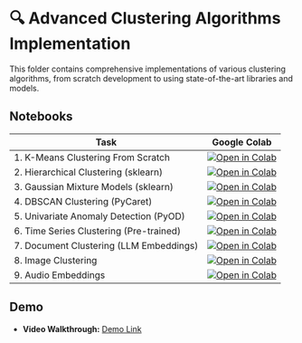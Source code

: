 # 🔍 Advanced Clustering Algorithms Implementation

This folder contains comprehensive implementations of various clustering algorithms, from scratch development to using state-of-the-art libraries and models.

## Notebooks

| Task                                    | Google Colab                                                                                                                                                                                                                                  |
| --------------------------------------- | --------------------------------------------------------------------------------------------------------------------------------------------------------------------------------------------------------------------------------------------- |
| 1. K-Means Clustering From Scratch      | [![Open in Colab](https://colab.research.google.com/assets/colab-badge.svg)](https://colab.research.google.com/github/pruthvik-sheth/CMPE-255-Data-Mining/blob/main/Assignments/Clustering/Colabs/1_K_Means_Algorithm_Scratch.ipynb)          |
| 2. Hierarchical Clustering (sklearn)    | [![Open in Colab](https://colab.research.google.com/assets/colab-badge.svg)](https://colab.research.google.com/github/pruthvik-sheth/CMPE-255-Data-Mining/blob/main/Assignments/Clustering/Colabs/2_Hierarchical_Clustering.ipynb)            |
| 3. Gaussian Mixture Models (sklearn)    | [![Open in Colab](https://colab.research.google.com/assets/colab-badge.svg)](https://colab.research.google.com/github/pruthvik-sheth/CMPE-255-Data-Mining/blob/main/Assignments/Clustering/Colabs/3_Gaussian_Mixture_Models_Clustering.ipynb) |
| 4. DBSCAN Clustering (PyCaret)          | [![Open in Colab](https://colab.research.google.com/assets/colab-badge.svg)](https://colab.research.google.com/github/pruthvik-sheth/CMPE-255-Data-Mining/blob/main/Assignments/Clustering/Colabs/4_DBScan_Clustering.ipynb)                  |
| 5. Univariate Anomaly Detection (PyOD)  | [![Open in Colab](https://colab.research.google.com/assets/colab-badge.svg)](https://colab.research.google.com/github/pruthvik-sheth/CMPE-255-Data-Mining/blob/main/Assignments/Clustering/Colabs/5_Anomaly_Detection.ipynb)                  |
| 6. Time Series Clustering (Pre-trained) | [![Open in Colab](https://colab.research.google.com/assets/colab-badge.svg)](https://colab.research.google.com/github/pruthvik-sheth/CMPE-255-Data-Mining/blob/main/Assignments/Clustering/Colabs/6_Times_Series_Clustering.ipynb)            |
| 7. Document Clustering (LLM Embeddings) | [![Open in Colab](https://colab.research.google.com/assets/colab-badge.svg)](https://colab.research.google.com/github/pruthvik-sheth/CMPE-255-Data-Mining/blob/main/Assignments/Clustering/Colabs/7_Documents_Clustering.ipynb)               |
| 8. Image Clustering                     | [![Open in Colab](https://colab.research.google.com/assets/colab-badge.svg)](https://colab.research.google.com/github/pruthvik-sheth/CMPE-255-Data-Mining/blob/main/Assignments/Clustering/Colabs/8_Image_Clustering_Image_Bind.ipynb)        |
| 9. Audio Embeddings                     | [![Open in Colab](https://colab.research.google.com/assets/colab-badge.svg)](https://colab.research.google.com/github/pruthvik-sheth/CMPE-255-Data-Mining/blob/main/Assignments/Clustering/Colabs/9_Audio_Clustering.ipynb)                   |

## Demo

- **Video Walkthrough:** [Demo Link](https://youtu.be/cfaW5BLf6TI)
